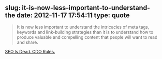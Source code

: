 slug: it-is-now-less-important-to-understand-the
date: 2012-11-17 17:54:11
type: quote
---

> It is now less important to understand the intricacies of meta tags, keywords and link-building strategies than it is to understand how to produce valuable and compelling content that people will want to read and share.

[SEO Is Dead. CDO Rules.](http://jsmcdougall.com/seo-is-dead-cdo-rules/)
